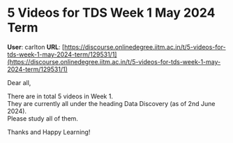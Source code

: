 # 5 Videos for TDS Week 1 May 2024 Term

**User**: carlton
**URL**: [https://discourse.onlinedegree.iitm.ac.in/t/5-videos-for-tds-week-1-may-2024-term/129531/1](https://discourse.onlinedegree.iitm.ac.in/t/5-videos-for-tds-week-1-may-2024-term/129531/1)

Dear all,

There are in total 5 videos in Week 1.  
They are currently all under the heading Data Discovery (as of 2nd June 2024).  
Please study all of them.

Thanks and Happy Learning!
